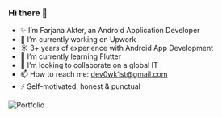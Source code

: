 ### Hi there 👋



- ✨ I’m Farjana Akter, an Android Application Developer
- 🔭 I’m currently working on Upwork
- :sunny:  3+ years of experience with Android App Development
- 🌱 I’m currently learning Flutter 
- 👯 I’m looking to collaborate on a global IT
- 📫 How to reach me: dev0wk1st@gmail.com
- ⚡ Self-motivated, honest & punctual 



![Portfolio](https://user-images.githubusercontent.com/33626163/149960001-75472969-e2cb-43fa-af21-d33954f4009a.png)

<!--
**Farjuu/Farjuu** is a ✨ _special_ ✨ repository because its `README.md` (this file) appears on your GitHub profile.

Here are some ideas to get you started:

- 🔭 I’m currently working on Fiverr and Upwork
- 😄 3+ years of experience with Android App Development
- 🌱 I’m currently learning Flutter 
- 👯 I’m looking to collaborate on a global IT
- 📫 How to reach me: dev0wk1st@gmail.com
- ⚡ Self-motivated, honest & punctual 
-->

